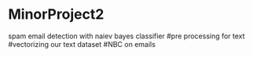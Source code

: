 # MinorProject2
spam email detection with naiev bayes classifier #pre processing for text #vectorizing our text dataset #NBC on emails
